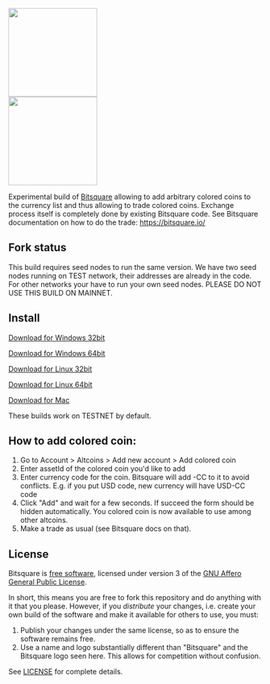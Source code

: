 <img src="https://bitsquare.io/images/logo.png" width="176"/><br>
<img src="http://coloredcoins.org/wordpress/wp-content/themes/Coloredcoins/imgs/logo-footer.png" width="176"/>

Experimental build of [Bitsquare](https://github.com/bitsquare/bitsquare) allowing to add arbitrary colored coins to the currency list and thus allowing to trade colored coins. Exchange process itself is completely done by existing Bitsquare code. See Bitsquare documentation on how to do the trade: https://bitsquare.io/

Fork status
-----------

This build requires seed nodes to run the same version. We have two seed nodes running on TEST network, their addresses are already in the code. For other networks your have to run your own seed nodes. PLEASE DO NOT USE THIS BUILD ON MAINNET.

Install
-------

[Download for Windows 32bit](https://drive.google.com/open?id=0BwpJG6mFrYacTktMYm12cG82N1E)

[Download for Windows 64bit](https://drive.google.com/open?id=0BwpJG6mFrYacSXc5MG42RENpaVU)

[Download for Linux 32bit]()

[Download for Linux 64bit]()

[Download for Mac]()

These builds work on TESTNET by default.

How to add colored coin:
-----------------------
1. Go to Account > Altcoins > Add new account > Add colored coin
2. Enter assetId of the colored coin you'd like to add
3. Enter currency code for the coin. Bitsquare will add -CC to it to avoid conflicts. E.g. if you put USD code, new currency will have USD-CC code
4. Click "Add" and wait for a few seconds. If succeed the form should be hidden automatically. You colored coin is now available to use among other altcoins.
5. Make a trade as usual (see Bitsquare docs on that).


License
-------

Bitsquare is [free software](https://www.gnu.org/philosophy/free-sw.html), licensed under version 3 of the [GNU Affero General Public License](https://gnu.org/licenses/agpl.html).

In short, this means you are free to fork this repository and do anything with it that you please. However, if you _distribute_ your changes, i.e. create your own build of the software and make it available for others to use, you must:

 1. Publish your changes under the same license, so as to ensure the software remains free.
 2. Use a name and logo substantially different than "Bitsquare" and the Bitsquare logo seen here. This allows for competition without confusion.

See [LICENSE](LICENSE) for complete details.
